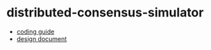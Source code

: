 # distributed-consensus-simulator

* [coding guide](https://github.com/abcdabcd987/distributed-consensus-simulator/blob/master/doc/coding.md)
* [design document](https://github.com/abcdabcd987/distributed-consensus-simulator/blob/master/doc/design.py)
